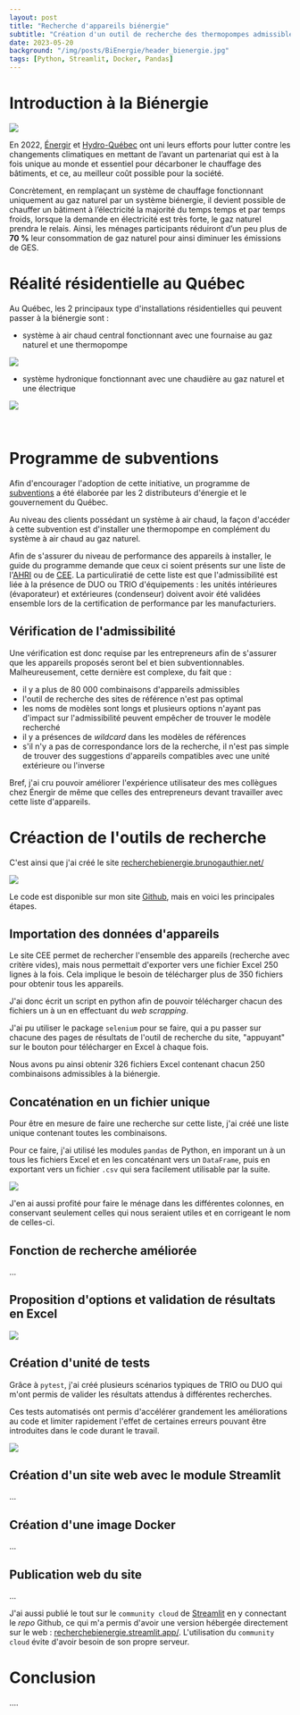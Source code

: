 ```yaml
---
layout: post
title: "Recherche d'appareils biénergie"
subtitle: "Création d'un outil de recherche des thermopompes admissibles au programme de subvention biénergie"
date: 2023-05-20
background: "/img/posts/BiEnergie/header_bienergie.jpg"
tags: [Python, Streamlit, Docker, Pandas]
---
```


# Introduction à la Biénergie

![](/img/posts/BiEnergie/elec_gn.jpg)<!-- Bandeau Électricité -- Gaz Naturel -->

En 2022, [Énergir](https://energir.com/fr/a-propos/nos-energies/gaz-naturel/bienergie) et [Hydro-Québec](https://www.hydroquebec.com/residentiel/mieux-consommer/fenetres-chauffage-climatisation/offre-bienergie/) ont uni leurs efforts pour lutter contre les changements climatiques en mettant de l’avant un partenariat qui est à la fois unique au monde et essentiel pour décarboner le chauffage des bâtiments, et ce, au meilleur coût possible pour la société.

Concrètement, en remplaçant un système de chauffage fonctionnant uniquement au gaz naturel par un système biénergie, il devient possible de chauffer un bâtiment à l’électricité la majorité du temps temps et par temps froids, lorsque la demande en électricité est très forte, le gaz naturel prendra le relais. Ainsi, les ménages participants réduiront d’un peu plus de **70 %** leur consommation de gaz naturel pour ainsi diminuer les émissions de GES.

# Réalité résidentielle au Québec

Au Québec, les 2 principaux type d'installations résidentielles qui peuvent passer à la biénergie sont :

- système à air chaud central fonctionnant avec une fournaise au gaz naturel et une thermopompe

![](/img/posts/BiEnergie/schema_air_chaud_bienergie.png)<!-- -->

- système hydronique fonctionnant avec une chaudière au gaz naturel et une électrique

![](/img/posts/BiEnergie/img_hydronique_bienergie.jpeg)<!-- -->

<br/>

# Programme de subventions

Afin d'encourager l'adoption de cette initiative, un programme de [subventions](https://energir.com/fr/residentiel/bienergie/clients/) a été élaborée par les 2 distributeurs d'énergie et le gouvernement du Québec.

Au niveau des clients possédant un système à air chaud, la façon d'accéder à cette subvention est d'installer une thermopompe en complément du système à air chaud au gaz naturel.

Afin de s'assurer du niveau de performance des appareils à installer, le guide du programme demande que ceux ci soient présents sur une liste de l'<a href="https://www.ahridirectory.org/Search/SearchHome?ReturnUrl=%2f" target="_blank">AHRI</a> ou de <a href="https://www.ahridirectory.org/NewSearch?programId=69&searchTypeId=4&productTypeId=3523" target="_blank">CEE</a>. La particuliratié de cette liste est que l'admissibilité est liée à la présence de DUO ou TRIO d'équipements : les unités intérieures (évaporateur) et extérieures (condenseur) doivent avoir été validées ensemble lors de la certification de performance par les manufacturiers.

## Vérification de l'admissibilité

Une vérification est donc requise par les entrepreneurs afin de s'assurer que les appareils proposés seront bel et bien subventionnables. Malheureusement, cette dernière est complexe, du fait que :

- il y a plus de 80 000 combinaisons d'appareils admissibles
- l'outil de recherche des sites de référence n'est pas optimal
- les noms de modèles sont longs et plusieurs options n'ayant pas d'impact sur l'admissibilité peuvent empêcher de trouver le modèle recherché
- il y a présences de _wildcard_ dans les modèles de références
- s'il n'y a pas de correspondance lors de la recherche, il n'est pas simple de trouver des suggestions d'appareils compatibles avec une unité extérieure ou l'inverse

Bref, j'ai cru pouvoir améliorer l'expérience utilisateur des mes collègues chez Énergir de même que celles des entrepreneurs devant travailler avec cette liste d'appareils.

# Créaction de l'outils de recherche

C'est ainsi que j'ai créé le site <a href="https://recherchebienergie.brunogauthier.net/" target="_blank">recherchebienergie.brunogauthier.net/</a>

![](/img/posts/BiEnergie/capture_site.png)<!-- Capture écran site recherche biénergie -->

Le code est disponible sur mon site <a href="https://github.com/brunoelgrande/RechercheBiEnergie" target="_blank">Github</a>, mais en voici les principales étapes.

## Importation des données d'appareils

Le site CEE permet de rechercher l'ensemble des appareils (recherche avec critère vides), mais nous permettait d'exporter vers une fichier Excel 250 lignes à la fois. Cela implique le besoin de télécharger plus de 350 fichiers pour obtenir tous les appareils.

J'ai donc écrit un script en python afin de pouvoir télécharger chacun des fichiers un à un en effectuant du _web scrapping_.

J'ai pu utiliser le package `selenium` pour se faire, qui a pu passer sur chacune des pages de résultats de l'outil de recherche du site, "appuyant" sur le bouton pour télécharger en Excel à chaque fois.

Nous avons pu ainsi obtenir 326 fichiers Excel contenant chacun 250 combinaisons admissibles à la biénergie.

## Concaténation en un fichier unique

Pour être en mesure de faire une recherche sur cette liste, j'ai créé une liste unique contenant toutes les combinaisons.

Pour ce faire, j'ai utilisé les modules `pandas` de Python, en imporant un à un tous les fichiers Excel et en les concaténant vers un `DataFrame`, puis en exportant vers un fichier `.csv` qui sera facilement utilisable par la suite.

![](/img/posts/BiEnergie/capture_liste_csv.png)<!-- Capture liste fichier csv concaténé -->

J'en ai aussi profité pour faire le ménage dans les différentes colonnes, en conservant seulement celles qui nous seraient utiles et en corrigeant le nom de celles-ci.

## Fonction de recherche améliorée

...

## Proposition d'options et validation de résultats en Excel

![](/img/posts/BiEnergie/capture_sugg_excel.png)<!-- Capture validation en Excel -->

## Création d'unité de tests

Grâce à `pytest`, j'ai créé plusieurs scénarios typiques de TRIO ou DUO qui m'ont permis de valider les résultats attendus à différentes recherches.

Ces tests automatisés ont permis d'accélérer grandement les améliorations au code et limiter rapidement l'effet de certaines erreurs pouvant être introduites dans le code durant le travail.

![](/img/posts/BiEnergie/capture_pytest.png)<!-- Capture output terminal pytest -->

## Création d'un site web avec le module Streamlit

...

## Création d'une image Docker

...

## Publication web du site

...

J'ai aussi publié le tout sur le `community cloud` de [Streamlit](https://streamlit.io/) en y connectant le _repo_ Github, ce qui m'a permis d'avoir une version hébergée directement sur le web : <a href="https://recherchebienergie.streamlit.app/" target="_blank">recherchebienergie.streamlit.app/</a>. L'utilisation du `community cloud` évite d'avoir besoin de son propre serveur.

# Conclusion

....
